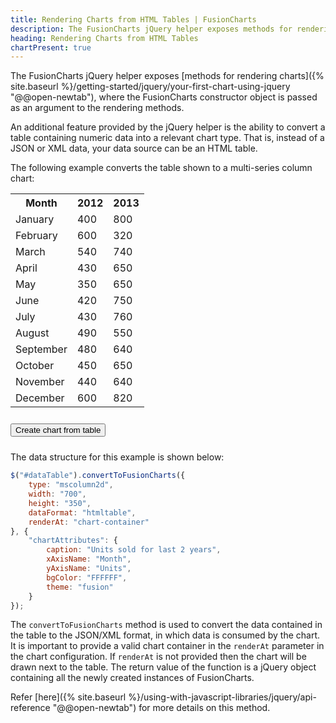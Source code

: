 ```yaml
---
title: Rendering Charts from HTML Tables | FusionCharts
description: The FusionCharts jQuery helper exposes methods for rendering charts, where the FusionCharts constructor object is passed as argument to the rendering methods
heading: Rendering Charts from HTML Tables
chartPresent: true
---
```


The FusionCharts jQuery helper exposes [methods for rendering charts]({% site.baseurl %}/getting-started/jquery/your-first-chart-using-jquery "@@open-newtab"), where the FusionCharts constructor object is passed as an argument to the rendering methods.

An additional feature provided by the jQuery helper is the ability to convert a table containing numeric data into a relevant chart type. That is, instead of a JSON or XML data, your data source can be an HTML table.

The following example converts the table shown to a multi-series column chart:

<table id="dataTable">
    <tbody>
        <tr>
            <th>Month</th>
            <th>2012</th>
            <th>2013</th>
        </tr>
        <tr>
            <td>January</td>
            <td>400</td>
            <td>800</td>
        </tr>
        <tr>
            <td>February</td>
            <td>600</td>
            <td>320</td>
        </tr>
        <tr>
            <td>March</td>
            <td>540</td>
            <td>740</td>
        </tr>
        <tr>
            <td>April</td>
            <td>430</td>
            <td>650</td>
        </tr>
        <tr>
            <td>May</td>
            <td>350</td>
            <td>650</td>
        </tr>
        <tr>
            <td>June</td>
            <td>420</td>
            <td>750</td>
        </tr>
        <tr>
            <td>July</td>
            <td>430</td>
            <td>760</td>
        </tr>
        <tr>
            <td>August</td>
            <td>490</td>
            <td>550</td>
        </tr>
        <tr>
            <td>September</td>
            <td>480</td>
            <td>640</td>
        </tr>
        <tr>
            <td>October</td>
            <td>450</td>
            <td>650</td>
        </tr>
        <tr>
            <td>November</td>
            <td>440</td>
            <td>640</td>
        </tr>
        <tr>
            <td>December</td>
            <td>600</td>
            <td>820</td>
        </tr>
    </tbody>
</table>

<div class="chart-example" id="chart-container"></div>

<input style="margin: 10px 10px 10px 0;" type="button" id="convert" value="Create chart from table" />

The data structure for this example is shown below:

```javascript
$("#dataTable").convertToFusionCharts({
    type: "mscolumn2d",
    width: "700",
    height: "350",
    dataFormat: "htmltable",
    renderAt: "chart-container"
}, {
    "chartAttributes": {
        caption: "Units sold for last 2 years",
        xAxisName: "Month",
        yAxisName: "Units",
        bgColor: "FFFFFF",
        theme: "fusion"
    }
});
```

The `convertToFusionCharts` method is used to convert the data contained in the table to the JSON/XML format, in which data is consumed by the chart. It is important to provide a valid chart container in the `renderAt` parameter in the chart configuration. If `renderAt` is not provided then the chart will be drawn next to the table. The return value of the function is a jQuery object containing all the newly created instances of FusionCharts.

Refer [here]({% site.baseurl %}/using-with-javascript-libraries/jquery/api-reference "@@open-newtab") for more details on this method.

<script pagespeed_no_defer="" type="text/javascript" data-chart='true' src='{% site.baseurl %}/js/rendering-charts-from-html-tables.js'></script>